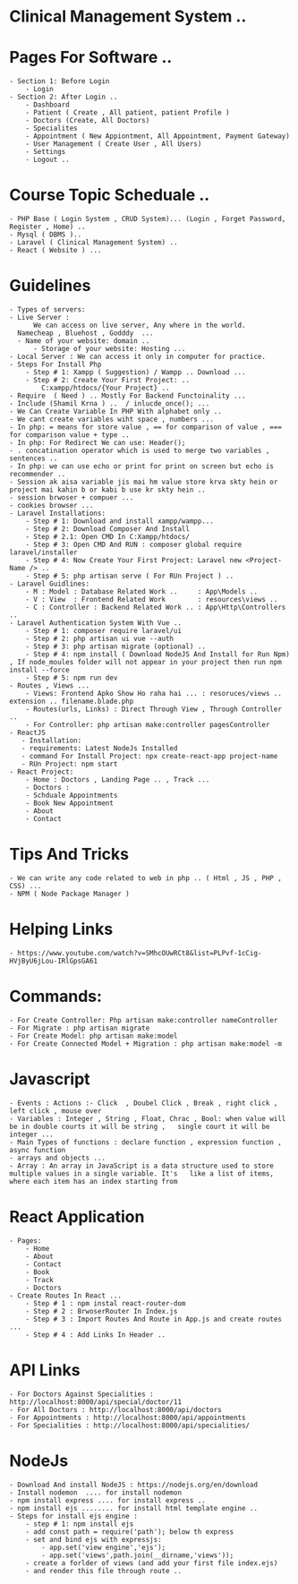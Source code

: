 # Clinical Management System ..
# Pages For Software ..
    - Section 1: Before Login
        - Login
    - Section 2: After Login ..
        - Dashboard
        - Patient ( Create , All patient, patient Profile )
        - Doctors (Create, All Doctors)
        - Specialites
        - Appointment ( New Appiontment, All Appointment, Payment Gateway)
        - User Management ( Create User , All Users)
        - Settings
        - Logout ..
# Course Topic Scheduale ..
    - PHP Base ( Login System , CRUD System)... (Login , Forget Password, Register , Home) ..
    - Mysql ( DBMS )..
    - Laravel ( Clinical Management System) ..
    - React ( Website ) ...
# Guidelines
    - Types of servers:
	- Live Server : 
          We can access on live server, Any where in the world.
	  Namecheap , Bluehost , Godddy  ...
	  - Name of your website: domain ..
          - Storage of your website: Hosting ...
	- Local Server : We can access it only in computer for practice.
    - Steps For Install Php
        - Step # 1: Xampp ( Suggestion) / Wampp .. Download ...
        - Step # 2: Create Your First Project: .. 
            C:xampp/htdocs/{Your Project} ..
    - Require  ( Need ) .. Mostly For Backend Functoinality ...
    - Include (Shamil Krna ) ..  / inlucde_once(); ...
    - We Can Create Variable In PHP With alphabet only ..
    - We cant create variables wiht space , numbers ...
    - In php: = means for store value , == for comparison of value , === for comparison value + type ..
    - In php: For Redirect We can use: Header();
    - . concatination operator which is used to merge two variables , sentences ..
    - In php: we can use echo or print for print on screen but echo is recommender ..
    - Session ak aisa variable jis mai hm value store krva skty hein or project mai kahin b or kabi b use kr skty hein ..
    - session brwoser + compuer ...
    - cookies browser ...
    - Laravel Installations:
        - Step # 1: Download and install xampp/wampp...
        - Step # 2: Download Composer And Install
        - Step # 2.1: Open CMD In C:Xampp/htdocs/
        - Step # 3: Open CMD And RUN : composer global require laravel/installer
        - Step # 4: Now Create Your First Project: Laravel new <Project-Name /> ..
        - Step # 5: php artisan serve ( For RUn Project ) ..
    - Laravel Guidlines:
        - M : Model : Database Related Work ..     : App\Models ..
        - V : View  : Frontend Related Work        : resources\views ..
        - C : Controller : Backend Related Work .. : App\Http\Controllers ..
    - Laravel Authentication System With Vue ..
        - Step # 1: composer require laravel/ui
        - Step # 2: php artisan ui vue --auth 
        - Step # 3: php artisan migrate (optional) ..
        - Step # 4: npm install ( Download NodeJS And Install for Run Npm) , If node_moules folder will not appear in your project then run npm install --force 
        - Step # 5: npm run dev 
    - Routes , Views ...
        - Views: Frontend Apko Show Ho raha hai ... : resoruces/views .. extension .. filename.blade.php
        - Routes(urls, Links) : Direct Through View , Through Controller ..
        - For Controller: php artisan make:controller pagesController 
    - ReactJS
       - Installation:
       - requirements: Latest NodeJs Installed
       - command For Install Project: npx create-react-app project-name
       - RUn Project: npm start 
    - React Project:
        - Home : Doctors , Landing Page .. , Track ...
        - Doctors :
        - Schduale Appointments
        - Book New Appointment
        - About
        - Contact
# Tips And Tricks
    - We can write any code related to web in php .. ( Html , JS , PHP , CSS) ...
    - NPM ( Node Package Manager )
# Helping Links
    - https://www.youtube.com/watch?v=SMhcOUwRCt8&list=PLPvf-1cCig-HVjByU6jLou-IRlGpsGA61
# Commands:
    - For Create Controller: Php artisan make:controller nameController
    - For Migrate : php artisan migrate
    - For Create Model: php artisan make:model 
    - For Create Connected Model + Migration : php artisan make:model -m
# Javascript 
    - Events : Actions :- Click  , Doubel Click , Break , right click , left click , mouse over
    - Variables : Integer , String , Float, Chrac , Bool: when value will be in double courts it will be string ,   single court it will be integer ...
    - Main Types of functions : declare function , expression function , async function 
    - arrays and objects ...
    - Array : An array in JavaScript is a data structure used to store multiple values in a single variable. It's   like a list of items, where each item has an index starting from
# React Application
    - Pages:
        - Home
        - About
        - Contact
        - Book
        - Track
        - Doctors
    - Create Routes In React ...
        - Step # 1 : npm instal react-router-dom 
        - Step # 2 : BrwoserRouter In Index.js
        - Step # 3 : Import Routes And Route in App.js and create routes ...
        - Step # 4 : Add Links In Header ..
# API Links
    - For Doctors Against Specialities : http://localhost:8000/api/special/doctor/11
    - For All Doctors : http://localhost:8000/api/doctors
    - For Appointments : http://localhost:8000/api/appointments
    - For Specialities : http://localhost:8000/api/specialities/
# NodeJs 
    - Download And install NodeJS : https://nodejs.org/en/download
    - Install nodemon  .... for install nodemon
    - npm install express .... for install express ..
    - npm install ejs ........ for install html template engine ..
    - Steps for install ejs engine :
        - step # 1: npm install ejs
        - add const path = require('path'); below th express
        - set and bind ejs with expressjs:
            - app.set('view engine','ejs');
            - app.set('views',path.join(__dirname,'views'));
        - create a forlder of views (and add your first file index.ejs)
        - and render this file through route ..
